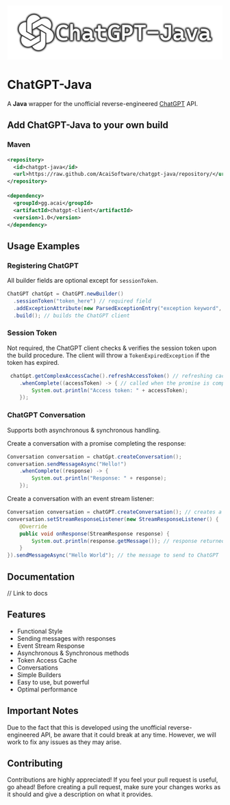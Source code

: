 ![](./media/logo.png)
# ChatGPT-Java
A **Java** wrapper for the unofficial reverse-engineered [ChatGPT](https://chat.openai.com/) API.

## Add ChatGPT-Java to your own build
### Maven
```xml
<repository>
  <id>chatgpt-java</id>
  <url>https://raw.github.com/AcaiSoftware/chatgpt-java/repository/</url>
</repository>

<dependency>
  <groupId>gg.acai</groupId>
  <artifactId>chatgpt-client</artifactId>
  <version>1.0</version>
</dependency>
```

## Usage Examples
### Registering ChatGPT
All builder fields are optional except for ``sessionToken``.
```java
ChatGPT chatGpt = ChatGPT.newBuilder()
  .sessionToken("token_here") // required field
  .addExceptionAttribute(new ParsedExceptionEntry("exception keyword", Exception.class)) // optional: adds an exception attribute
  .build(); // builds the ChatGPT client
```

### Session Token
Not required, the ChatGPT client checks & verifies the session token upon the build procedure.
The client will throw a `TokenExpiredException` if the token has expired.
```java
 chatGpt.getComplexAccessCache().refreshAccessToken() // refreshing cache and verifies session token
    .whenComplete((accessToken) -> { // called when the promise is completed, not required
        System.out.println("Access token: " + accessToken);
    });
```

### ChatGPT Conversation
Supports both asynchronous & synchronous handling.

Create a conversation with a promise completing the response:
```java
Conversation conversation = chatGpt.createConversation();
conversation.sendMessageAsync("Hello!")
    .whenComplete((response) -> {
        System.out.println("Response: " + response);
    });
```

Create a conversation with an event stream listener:
```java
Conversation conversation = chatGPT.createConversation(); // creates a new conversation
conversation.setStreamResponseListener(new StreamResponseListener() {
    @Override
    public void onResponse(StreamResponse response) {
        System.out.println(response.getMessage()); // response returned by the event stream
    }
}).sendMessageAsync("Hello World"); // the message to send to ChatGPT
```

## Documentation
// Link to docs

## Features
* Functional Style
* Sending messages with responses
* Event Stream Response
* Asynchronous & Synchronous methods
* Token Access Cache
* Conversations
* Simple Builders
* Easy to use, but powerful
* Optimal performance

## Important Notes
Due to the fact that this is developed using the unofficial reverse-engineered API, be aware that it could break at any time.
However, we will work to fix any issues as they may arise.

## Contributing
Contributions are highly appreciated! If you feel your pull request is useful, go ahead!
Before creating a pull request, make sure your changes works as it should and give a description on what it provides.
